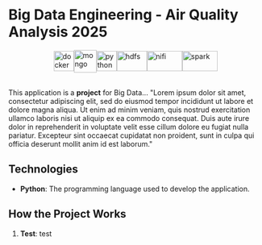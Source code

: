 # Big Data Engineering - Air Quality Analysis 2025
<div style="display: flex; justify-content: center; align-items: center;">
  
  <img src="https://www.splitbrain.org/_media/blog/2024-09/docker.svg?w=200&h=200&tok=e8bc2b" alt="docker" width="40" height="40">
  <img src="https://cdn.iconscout.com/icon/free/png-256/free-mongodb-logo-icon-download-in-svg-png-gif-file-formats--wordmark-programming-langugae-freebies-pack-logos-icons-1175138.png" alt="mongo" width="45" height="45">       
  <img src="https://images.icon-icons.com/112/PNG/512/python_18894.png" alt="python" width="40" height="40">   
  <img src="https://static-00.iconduck.com/assets.00/hadoop-icon-2048x1535-hnz0inkl.png" alt="hdfs" width="60" height="40"> 
  <img src="https://images.icon-icons.com/2699/PNG/512/apache_nifi_logo_icon_167863.png" alt="nifi" width="70" height="40">

  <img src="https://upload.wikimedia.org/wikipedia/commons/thumb/f/f3/Apache_Spark_logo.svg/1200px-Apache_Spark_logo.svg.png" alt="spark" width="70" height="40">   
</div>
<br>

This application is a **project** for Big Data... "Lorem ipsum dolor sit amet, consectetur adipiscing elit, sed do eiusmod tempor incididunt ut labore et dolore magna aliqua. Ut enim ad minim veniam, quis nostrud exercitation ullamco laboris nisi ut aliquip ex ea commodo consequat. Duis aute irure dolor in reprehenderit in voluptate velit esse cillum dolore eu fugiat nulla pariatur. Excepteur sint occaecat cupidatat non proident, sunt in culpa qui officia deserunt mollit anim id est laborum."

## Technologies

- **Python**: The programming language used to develop the application.

## How the Project Works

1. **Test**: test


